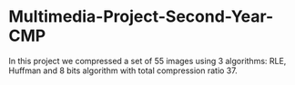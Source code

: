 # Multimedia-Project-Second-Year-CMP
In this project we compressed a set of 55 images using 3 algorithms: RLE, Huffman and 8 bits algorithm with total compression ratio 37.

